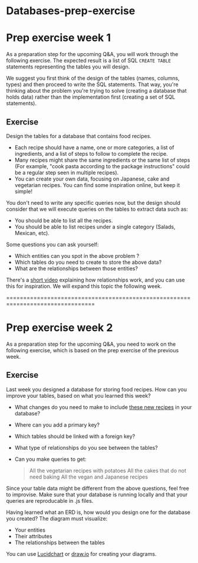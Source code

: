# Databases-prep-exercise

# Prep exercise week 1

As a preparation step for the upcoming Q&A, you will work through the following exercise. The expected result is a list of SQL `CREATE TABLE` statements representing the tables you will design.

We suggest you first think of the design of the tables (names, columns, types) and then proceed to write the SQL statements. That way, you're thinking about the problem you're trying to solve (creating a database that holds data) rather than the implementation first (creating a set of SQL statements).

## Exercise

Design the tables for a database that contains food recipes.

- Each recipe should have a name, one or more categories, a list of ingredients, and a list of steps to follow to complete the recipe.
- Many recipes might share the same ingredients or the same list of steps (For example, "cook pasta according to the package instructions" could be a regular step seen in multiple recipes).
- You can create your own data, focusing on Japanese, cake and vegetarian recipes. You can find some inspiration online, but keep it simple!

You don't need to write any specific queries now, but the design should consider that we will execute queries on the tables to extract data such as:

- You should be able to list all the recipes.
- You should be able to list recipes under a single category (Salads, Mexican, etc).

Some questions you can ask yourself:

- Which entities can you spot in the above problem ?
- Which tables do you need to create to store the above data?
- What are the relationships between those entities?

There's a [short video](https://www.youtube.com/watch?v=C3icLzBtg8I) explaining how relationships work, and you can use this for inspiration. We will expand this topic the following week.

================================================================================

# Prep exercise week 2

As a preparation step for the upcoming Q&A, you need to work on the following exercise, which is based on the prep exercise of the previous week.

## Exercise

Last week you designed a database for storing food recipes. How can you improve your tables, based on what you learned this week?

- What changes do you need to make to include [these new recipes](recipes.md) in your database?

- Where can you add a primary key?
- Which tables should be linked with a foreign key?
- What type of relationships do you see between the tables?

- Can you make queries to get:
  > All the vegetarian recipes with potatoes
  > All the cakes that do not need baking
  > All the vegan and Japanese recipes

Since your table data might be different from the above questions, feel free to improvise.
Make sure that your database is running locally and that your queries are reproducable in .js files.

Having learned what an ERD is, how would you design one for the database you created? The diagram must visualize:

- Your entities
- Their attributes
- The relationships between the tables

You can use [Lucidchart](lucidchart.com/pages/) or [draw.io](draw.io) for creating your diagrams.
